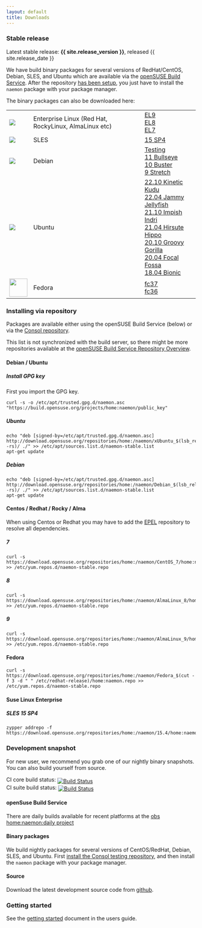 ```yaml
---
layout: default
title: Downloads
---
```


### Stable release

<div class="alert alert-success"><i class="glyphicon glyphicon-download-alt"></i> Latest stable release: <b>{{ site.release_version }}</b>, released {{ site.release_date }}</div>

We have build binary packages for several versions of RedHat/CentOS, Debian, SLES, and Ubuntu which are available
via the [openSUSE Build Service](https://build.opensuse.org/project/show/home:naemon). After the repository [has been setup](#repo_setup), you just
have to  install the `naemon` package with your package manager.

The binary packages can also be downloaded here:

<table>
 <tr>
   <td><img src="../images/redhat.png"></td>
   <td>Enterprise Linux (Red Hat, RockyLinux, AlmaLinux etc)</td>
   <td>
        <a href="https://download.opensuse.org/repositories/home:/naemon/AlmaLinux_9/">EL9</a><br>
        <a href="https://download.opensuse.org/repositories/home:/naemon/AlmaLinux_8/">EL8</a><br>
        <a href="https://download.opensuse.org/repositories/home:/naemon/CentOS_7/">EL7</a><br>
   </td>
 </tr>
 <tr>
   <td><img src="../images/sles.jpg"></td>
   <td>SLES</td>
   <td>
        <a href="https://download.opensuse.org/repositories/home:/naemon/15.4/">15 SP4</a><br>
  </td>
 </tr>
 <tr>
   <td><img src="../images/debian.png"></td>
   <td>Debian</td>
   <td>
        <a href="https://download.opensuse.org/repositories/home:/naemon/Debian_Testing/">Testing</a><br>
        <a href="https://download.opensuse.org/repositories/home:/naemon/Debian_11/">11 Bullseye</a><br>
        <a href="https://download.opensuse.org/repositories/home:/naemon/Debian_10/">10 Buster</a><br>
        <a href="https://download.opensuse.org/repositories/home:/naemon/Debian_9.0/">9 Stretch</a><br>
   </td>
 </tr>
 <tr>
   <td><img src="../images/ubuntu.png"></td>
   <td>Ubuntu</td>
   <td>
        <a href="https://download.opensuse.org/repositories/home:/naemon/xUbuntu_22.10/">22.10 Kinetic Kudu</a><br>
        <a href="https://download.opensuse.org/repositories/home:/naemon/xUbuntu_22.04/">22.04 Jammy Jellyfish</a><br>
        <a href="https://download.opensuse.org/repositories/home:/naemon/xUbuntu_21.10/">21.10 Impish Indri</a><br>
        <a href="https://download.opensuse.org/repositories/home:/naemon/xUbuntu_21.04/">21.04 Hirsute Hippo</a><br>
        <a href="https://download.opensuse.org/repositories/home:/naemon/xUbuntu_20.10/">20.10 Groovy Gorilla</a><br>
        <a href="https://download.opensuse.org/repositories/home:/naemon/xUbuntu_20.04/">20.04 Focal Fossa</a><br>
        <a href="https://download.opensuse.org/repositories/home:/naemon/xUbuntu_18.04/">18.04 Bionic</a><br>
   </td>
 </tr>
 <tr>
   <td><img src="../images/fedora.png" height="48" width="48"></td>
   <td>Fedora</td>
   <td>
        <a href="https://download.opensuse.org/repositories/home:/naemon/Fedora_37/">fc37</a><br>
        <a href="https://download.opensuse.org/repositories/home:/naemon/Fedora_36/">fc36</a><br>
   </td>
 </tr>
</table>

### Installing via repository<a name="repo_setup"></a>

Packages are available either using the openSUSE Build Service (below) or via the [Consol repository](http://labs.consol.de/repo/stable/).

This list is not synchronized with the build server, so there might be more repositories available at the
[openSUSE Build Service Repository Overview](https://build.opensuse.org/repositories/home:naemon).

#### Debian / Ubuntu
##### Install GPG key
First you import the GPG key.
```
curl -s -o /etc/apt/trusted.gpg.d/naemon.asc "https://build.opensuse.org/projects/home:naemon/public_key"

```

##### Ubuntu
```
echo "deb [signed-by=/etc/apt/trusted.gpg.d/naemon.asc] http://download.opensuse.org/repositories/home:/naemon/xUbuntu_$(lsb_release -rs)/ ./" >> /etc/apt/sources.list.d/naemon-stable.list
apt-get update
```

##### Debian
```
echo "deb [signed-by=/etc/apt/trusted.gpg.d/naemon.asc] http://download.opensuse.org/repositories/home:/naemon/Debian_$(lsb_release -rs)/ ./" >> /etc/apt/sources.list.d/naemon-stable.list
apt-get update
```

#### Centos / Redhat / Rocky / Alma
When using Centos or Redhat you may have to add the <a href="http://fedoraproject.org/wiki/EPEL/FAQ#Using_EPEL">EPEL</a> repository to resolve all dependencies.

##### 7
```
curl -s https://download.opensuse.org/repositories/home:/naemon/CentOS_7/home:naemon.repo >> /etc/yum.repos.d/naemon-stable.repo
```

##### 8
```
curl -s https://download.opensuse.org/repositories/home:/naemon/AlmaLinux_8/home:naemon.repo >> /etc/yum.repos.d/naemon-stable.repo
```

##### 9
```
curl -s https://download.opensuse.org/repositories/home:/naemon/AlmaLinux_9/home:naemon.repo >> /etc/yum.repos.d/naemon-stable.repo
```

#### Fedora
```
curl -s https://download.opensuse.org/repositories/home:/naemon/Fedora_$(cut -f 3 -d " " /etc/redhat-release)/home:naemon.repo >> /etc/yum.repos.d/naemon-stable.repo
```

#### Suse Linux Enterprise

##### SLES 15 SP4
```
zypper addrepo -f https://download.opensuse.org/repositories/home:/naemon/15.4/home:naemon.repo
```

<a name="development_snapshot"></a>
### Development snapshot
For new user, we recommend you grab one of our nightly binary snapshots. You can also build yourself from source.

CI core build status: <a href="https://github.com/naemon/naemon-core/actions"><img style="vertical-align:sub;" src="https://img.shields.io/github/actions/workflow/status/naemon/naemon-core/citest.yml" alt="Build Status"></a><br />
CI suite build status: <a href="https://github.com/naemon/naemon/actions"><img style="vertical-align:sub;" src="https://img.shields.io/github/actions/workflow/status/naemon/naemon/citest.yml" alt="Build Status"></a>

#### openSuse Build Service
There are daily builds available for recent platforms at the [obs home:naemon:daily project](https://build.opensuse.org/project/show/home:naemon:daily)

#### Binary packages
We build nightly packages for several versions of CentOS/RedHat, Debian, SLES, and Ubuntu. First [install the Consol testing repository](http://labs.consol.de/repo/testing/), and then install the `naemon` package with your package manager.

#### Source
Download the latest development source code from [github](http://github.com/naemon/naemon).

### Getting started

See the [getting started](/documentation/usersguide/toc.html#getting_started) document in the users guide.
